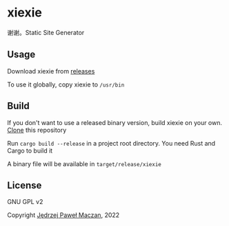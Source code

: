 # xiexie
谢谢。Static Site Generator

## Usage
Download xiexie from [releases](https://github.com/jmaczan/xiexie/releases)

To use it globally, copy xiexie to `/usr/bin`

## Build
If you don't want to use a released binary version, build xiexie on your own. [Clone](https://github.com/jmaczan/xiexie.git) this repository

Run `cargo build --release` in a project root directory. You need Rust and Cargo to build it

A binary file will be available in `target/release/xiexie`

## License
GNU GPL v2

Copyright [Jędrzej Paweł Maczan](https://maczan.pl/), 2022
